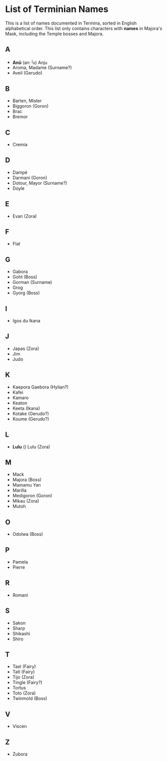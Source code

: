 # List of Terminian Names

This is a list of names documented in Termina, sorted in English alphabetical order. This list only contains characters with **names** in Majora's Mask, including the Temple bosses and Majora.

## A

+ **Anü** (an: <sup>j</sup>u) Anju
+ Aroma, Madame (Surname?)
+ Aveil (Gerudo)

## B

+ Barten, Mister
+ Biggoron (Goron)
+ Brac
+ Bremor

## C

+ Cremia

## D

+ Dampé
+ Darmani (Goron)
+ Dotour, Mayor (Surname?)
+ Doyle

## E

+ Evan (Zora)

## F

+ Flat

## G

+ Gabora
+ Goht (Boss)
+ Gorman (Surname)
+ Grog
+ Gyorg (Boss)

## I

+ Igos du Ikana

## J

+ Japas (Zora)
+ Jim
+ Judo

## K

+ Kaepora Gaebora (Hylian?)
+ Kafei
+ Kamaro
+ Keaton
+ Keeta (Ikana)
+ Kotake (Gerudo?)
+ Koume (Gerudo?)

## L

+ **Lulu** () Lulu (Zora)

## M

+ Mack
+ Majora (Boss)
+ Mamamu Yan
+ Marilla
+ Medigoron (Goron)
+ Mikau (Zora)
+ Mutoh

## O

+ Odolwa (Boss)

## P

+ Pamela
+ Pierre

## R

+ Romani

## S

+ Sakon
+ Sharp
+ Shikashi
+ Shiro

## T

+ Tael (Fairy)
+ Tatl (Fairy)
+ Tijo (Zora)
+ Tingle (Fairy?)
+ Tortus
+ Toto (Zora)
+ Twinmold (Boss)

## V

+ Viscen

## Z

+ Zubora
